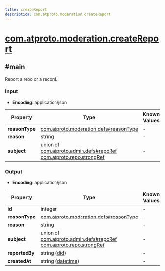```yaml
---
title: createReport
description: com.atproto.moderation.createReport
---
```


# [com.atproto.moderation.createReport](https://github.com/myConsciousness/atproto.dart/blob/main/lexicons/com/atproto/moderation/createReport.json)

## #main

Report a repo or a record.

### Input

- **Encoding**: application/json

| Property | Type | Known Values | Required | Description |
| --- | --- | --- | :---: | --- |
| **reasonType** | [com.atproto.moderation.defs#reasonType](../../../../lexicons/com/atproto/moderation/defs.md#reasontype) | - | ✅ | - |
| **reason** | string | - | ❌ | - |
| **subject** | union of <br/>[com.atproto.admin.defs#repoRef](../../../../lexicons/com/atproto/admin/defs.md#reporef)<br/>[com.atproto.repo.strongRef](../../../../lexicons/com/atproto/repo/strongRef.md#main) | - | ✅ | - |

### Output

- **Encoding**: application/json

| Property | Type | Known Values | Required | Description |
| --- | --- | --- | :---: | --- |
| **id** | integer | - | ✅ | - |
| **reasonType** | [com.atproto.moderation.defs#reasonType](../../../../lexicons/com/atproto/moderation/defs.md#reasontype) | - | ✅ | - |
| **reason** | string | - | ❌ | - |
| **subject** | union of <br/>[com.atproto.admin.defs#repoRef](../../../../lexicons/com/atproto/admin/defs.md#reporef)<br/>[com.atproto.repo.strongRef](../../../../lexicons/com/atproto/repo/strongRef.md#main) | - | ✅ | - |
| **reportedBy** | string ([did](https://atproto.com/specs/did)) | - | ✅ | - |
| **createdAt** | string ([datetime](https://atproto.com/specs/lexicon#datetime)) | - | ✅ | - |
